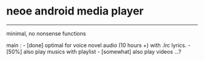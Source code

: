 # neoe android media player

----
minimal, no nonsense functions

main :
	- [done] optimal  for voice novel audio (10 hours +)  with .lrc lyrics.
	- [50%] also play musics with playlist
	- [somewhat] also play videos ...?

